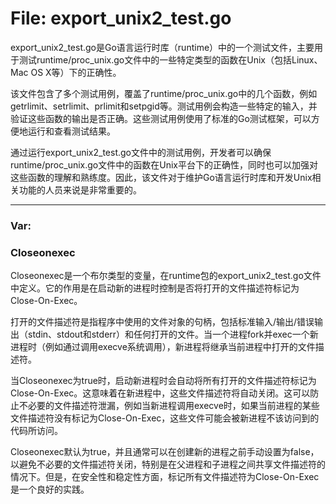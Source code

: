 # File: export_unix2_test.go

export_unix2_test.go是Go语言运行时库（runtime）中的一个测试文件，主要用于测试runtime/proc_unix.go文件中的一些特定类型的函数在Unix（包括Linux、Mac OS X等）下的正确性。

该文件包含了多个测试用例，覆盖了runtime/proc_unix.go中的几个函数，例如getrlimit、setrlimit、prlimit和setpgid等。测试用例会构造一些特定的输入，并验证这些函数的输出是否正确。这些测试用例使用了标准的Go测试框架，可以方便地运行和查看测试结果。

通过运行export_unix2_test.go文件中的测试用例，开发者可以确保runtime/proc_unix.go文件中的函数在Unix平台下的正确性，同时也可以加强对这些函数的理解和熟练度。因此，该文件对于维护Go语言运行时库和开发Unix相关功能的人员来说是非常重要的。




---

### Var:

### Closeonexec

Closeonexec是一个布尔类型的变量，在runtime包的export_unix2_test.go文件中定义。它的作用是在启动新的进程时控制是否将打开的文件描述符标记为Close-On-Exec。

打开的文件描述符是指程序中使用的文件对象的句柄，包括标准输入/输出/错误输出（stdin、stdout和stderr）和任何打开的文件。当一个进程fork并exec一个新进程时（例如通过调用execve系统调用），新进程将继承当前进程中打开的文件描述符。

当Closeonexec为true时，启动新进程时会自动将所有打开的文件描述符标记为Close-On-Exec。这意味着在新进程中，这些文件描述符将自动关闭。这可以防止不必要的文件描述符泄漏，例如当新进程调用execve时，如果当前进程的某些文件描述符没有标记为Close-On-Exec，这些文件可能会被新进程不该访问到的代码所访问。

Closeonexec默认为true，并且通常可以在创建新的进程之前手动设置为false，以避免不必要的文件描述符关闭，特别是在父进程和子进程之间共享文件描述符的情况下。但是，在安全性和稳定性方面，标记所有文件描述符为Close-On-Exec是一个良好的实践。



